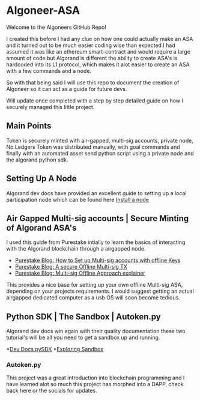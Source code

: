 # Algoneer-ASA

Welcome to the Algoneers GitHub Repo!

I created this before I had any clue on how one could actually make an ASA and it turned out to
be much easier coding wise than expected I had assumed it was like an ethereum smart-contract and would require a large amount of code
but Algorand is different the ability to create ASA's is hardcoded into its L1 protocol, which makes it alot easier to create an ASA
with a few commands and a node.

So with that being said I will use this repo to document the creation of Algoneer so it can act as a guide for future devs.

Will update once completed with a step by step detailed guide on how I securely managed this little project.

## Main Points

Token is securely minted with air-gapped, multi-sig accounts, private node, No Ledgers
Token was distributed manually, with goal commands and finally with an automated asset send python script using a private node and the algorand python sdk.

## Setting Up A Node

Algorand dev docs have provided an excellent guide to setting up a local participation node which can be found here [Install a node](https://developer.algorand.org/docs/run-a-node/setup/install/)

## Air Gapped Multi-sig accounts | Secure Minting of Algorand ASA's

I used this guide from Purestake intially to learn the basics of interacting with the Algorand blockchain through a airgapped node.

* [Purestake Blog: How to Set up Multi-sig accounts with offline Keys](https://www.purestake.com/blog/how-to-use-multisig-and-offline-keys-with-algorand/)
* [Purestake Blog: A secure Offline Multi-sig TX](https://www.purestake.com/blog/multisig-transaction-example-5-steps-to-sending-algo-securely/)
* [Purestake Blog: Multi-sig Offline Approach explainer](https://www.purestake.com/blog/multisig-accounts-and-offline-keys-improve-security/)

This provides a nice base for setting up your own offline Multi-sig ASA, depending on your projects requirements. I would suggest getting an actual airgapped dedicated computer as a usb OS will soon become tedious.

## Python SDK | The Sandbox | Autoken.py

Algorand dev docs win again with their quality documentation these two tutorial's will be all you need to get a sandbox up and running.

*[Dev Docs pySDK](https://developer.algorand.org/docs/sdks/python/)
*[Exploring Sandbox](https://developer.algorand.org/tutorials/exploring-the-algorand-sandbox/)

### Autoken.py


This project was a great introduction into blockchain programming and I have learned alot so much this project has morphed into a DAPP, check back here or the socials for updates.
